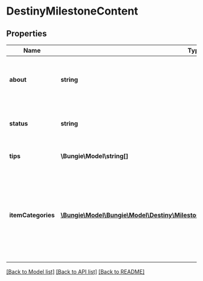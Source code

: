 # DestinyMilestoneContent

## Properties
Name | Type | Description | Notes
------------ | ------------- | ------------- | -------------
**about** | **string** | The \&quot;About this Milestone\&quot; text from the Firehose. | [optional] 
**status** | **string** | The Current Status of the Milestone, as driven by the Firehose. | [optional] 
**tips** | **\Bungie\Model\string[]** | A list of tips, provided by the Firehose. | [optional] 
**itemCategories** | [**\Bungie\Model\\Bungie\Model\Destiny\Milestones\DestinyMilestoneContentItemCategory[]**](DestinyMilestoneContentItemCategory.md) | If DPS has defined items related to this Milestone, they can categorize those items in the Firehose. That data will then be returned as item categories here. | [optional] 

[[Back to Model list]](../README.md#documentation-for-models) [[Back to API list]](../README.md#documentation-for-api-endpoints) [[Back to README]](../README.md)


